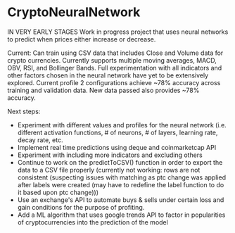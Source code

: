 # CryptoNeuralNetwork
IN VERY EARLY STAGES
Work in progress project that uses neural networks to predict when prices either increase or decrease.

Current: Can train using CSV data that includes Close and Volume data for crypto currencies. Currently supports multiple moving averages, MACD, OBV, RSI, and Bollinger Bands.
Full experimentation with all indicators and other factors chosen in the neural network have yet to be extensively explored. Current profile 2 configurations achieve ~78% accuracy across training and validation data. New data passed also provides ~78% accuracy.

Next steps:
- Experiment with different values and profiles for the neural network (i.e. different activation functions, # of neurons, # of layers, learning rate, decay rate, etc.
- Implement real time predictions using deque and coinmarketcap API
- Experiment with including more indicators and excluding others
- Continue to work on the predictToCSV() function in order to export the data to a CSV file properly (currently not working: rows are not consistent (suspecting issues with matching as ptc change was applied after labels were created (may have to redefine the label function to do it based upon ptc change)))
- Use an exchange's API to automate buys & sells under certain loss and gain conditions for the purpose of profiting.
- Add a ML algorithm that uses google trends API to factor in popularities of cryptocurrencies into the prediction of the model
